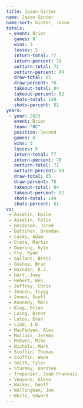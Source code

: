 ```yaml
---
title: Jason Ginter
name: Jason Ginter
name-sort: Ginter, Jason
totals:
 - event: Brier
   games: 8
   wins: 3
   losses: 5
   inturn-total: 77
   inturn-percent: 78
   outturn-total: 72
   outturn-percent: 84
   draw-total: 65
   draw-percent: 78
   takeout-total: 84
   takeout-percent: 82
   shots-total: 149
   shots-percent: 81
years:
 - year: 2023
   event: Brier
   team: "BC"
   position: Second
   games: 8
   wins: 3
   losses: 5
   inturn-total: 77
   inturn-percent: 78
   outturn-total: 72
   outturn-percent: 84
   draw-total: 65
   draw-percent: 78
   takeout-total: 84
   takeout-percent: 82
   shots-total: 149
   shots-percent: 81
vs:
 - Asselin, Emile
 - Asselin, Felix
 - Bezanson, Jared
 - Bottcher, Brendan
 - Cocks, Adam
 - Crete, Martin
 - Doering, Kyle
 - Fry, Ryan
 - Gallant, Brett
 - Gushue, Brad
 - Harnden, E.J.
 - Hart, Joey
 - Hebert, Ben
 - Jeffrey, Chris
 - Jensen, Trygg
 - Jones, Scott
 - Kennedy, Marc
 - King, Brian
 - Laing, Brent
 - Latos, Evan
 - Lind, J.D.
 - MacFadyen, Alex
 - Mallais, Jeremy
 - McEwen, Mike
 - Nichols, Mark
 - Scoffin, Thomas
 - Scoffin, Wade
 - Smith, Tyler
 - Sturmay, Karsten
 - Trepanier, Jean-Francois
 - Venance, Glenn
 - Walker, Geoff
 - Wallingham, Joe
 - White, Edward
---
```

